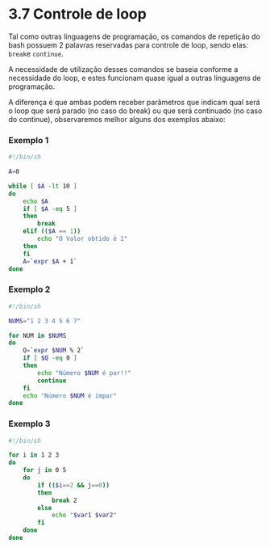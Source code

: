# 3.7 Controle de loop

Tal como outras linguagens de programação, os comandos de repetição do bash possuem 2 palavras reservadas para controle de loop, sendo elas: `break`e `continue`.

A necessidade de utilização desses comandos se baseia conforme a necessidade do loop, e estes funcionam quase igual a outras linguagens de programação.

A diferença é que ambas podem receber parâmetros que indicam qual será o loop que será parado (no caso do break) ou que será continuado (no caso do continue), observaremos melhor alguns dos exemplos abaixo:

### Exemplo 1

```bash
#!/bin/sh

A=0

while [ $A -lt 10 ]
do
    echo $A
    if [ $A -eq 5 ]
    then
        break
    elif (($A == 1))
        echo "O Valor obtido é 1"
    then
    fi
    A=`expr $A + 1`
done
```

### Exemplo 2

```bash
#!/bin/sh

NUMS="1 2 3 4 5 6 7"

for NUM in $NUMS
do
    Q=`expr $NUM % 2`
    if [ $Q -eq 0 ]
    then
        echo "Número $NUM é par!!"
        continue
    fi
    echo "Número $NUM é impar"
done
```

### Exemplo 3

```bash
#!/bin/sh

for i in 1 2 3
do
    for j in 0 5
    do
        if (($i==2 && j==0))
        then
            break 2
        else
            echo "$var1 $var2"
        fi
    done
done
```
